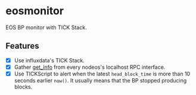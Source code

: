 # eosmonitor

EOS BP monitor with TICK Stack.

## Features
- [x] Use influxdata's TICK Stack.
- [x] Gather [get_info](https://developers.eos.io/eosio-nodeos/reference#get_info) from every nodeos's localhost RPC interface.
- [x] Use TICKScript to alert when the latest `head_block_time` is more than 10 seconds earlier `now()`. It usually means that the BP stopped producing blocks.
